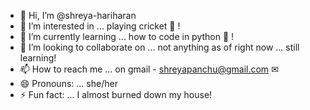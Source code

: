 - 👋 Hi, I’m @shreya-hariharan
- 👀 I’m interested in ... playing cricket 🏏 !
- 🌱 I’m currently learning ... how to code in python 👾 !
- 💞️ I’m looking to collaborate on ... not anything as of right now ... still learning!
- 📫 How to reach me ... on gmail - shreyapanchu@gmail.com ✉
- 😄 Pronouns: ... she/her
- ⚡ Fun fact: ... I almost burned down my house!

<!---
shreya-hariharan/shreya-hariharan is a ✨ special ✨ repository because its `README.md` (this file) appears on your GitHub profile.
You can click the Preview link to take a look at your changes.
--->
